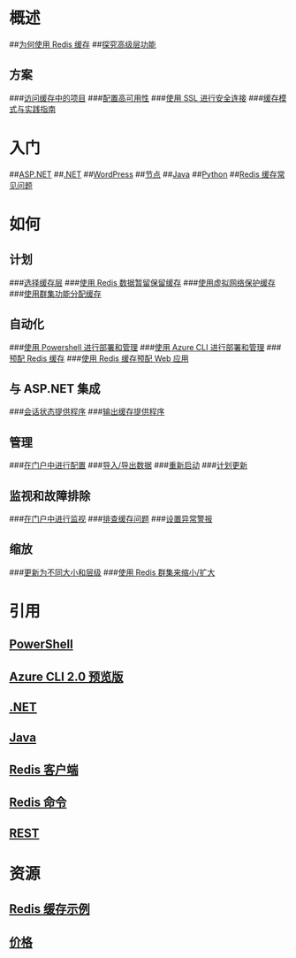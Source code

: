 # 概述
##[为何使用 Redis 缓存](https://azure.microsoft.com/services/cache/)
##[探究高级层功能](cache-premium-tier-intro.md)
## 方案
###[访问缓存中的项目](cache-dotnet-how-to-use-azure-redis-cache.md#add-and-retrieve-objects-from-the-cache)
###[配置高可用性](https://azure.microsoft.com/pricing/details/cache/)
###[使用 SSL 进行安全连接](cache-dotnet-how-to-use-azure-redis-cache.md#connect-to-the-cache)
###[缓存模式与实践指南](../best-practices-caching.md?toc=%2fredis-cache%2ftoc.json)


# 入门
##[ASP.NET](cache-web-app-howto.md)
##[.NET](cache-dotnet-how-to-use-azure-redis-cache.md)
##[WordPress](../app-service-web/web-sites-connect-to-redis-using-memcache-protocol.md?toc=%2fredis-cache%2ftoc.json)
##[节点](cache-nodejs-get-started.md)
##[Java](cache-java-get-started.md)
##[Python](cache-python-get-started.md)
##[Redis 缓存常见问题](cache-faq.md)

# 如何
## 计划
###[选择缓存层](cache-faq.md#what-redis-cache-offering-and-size-should-i-use)
###[使用 Redis 数据暂留保留缓存](cache-how-to-premium-persistence.md)
###[使用虚拟网络保护缓存](cache-how-to-premium-vnet.md)
###[使用群集功能分配缓存](cache-how-to-premium-clustering.md)
## 自动化
###[使用 Powershell 进行部署和管理](cache-howto-manage-redis-cache-powershell.md)
###[使用 Azure CLI 进行部署和管理](cache-manage-cli.md)
###[预配 Redis 缓存](cache-redis-cache-arm-provision.md)
###[使用 Redis 缓存预配 Web 应用](cache-web-app-arm-with-redis-cache-provision.md)
## 与 ASP.NET 集成
###[会话状态提供程序](cache-aspnet-session-state-provider.md)
###[输出缓存提供程序](cache-aspnet-output-cache-provider.md)
## 管理
###[在门户中进行配置](cache-configure.md)
###[导入/导出数据](cache-how-to-import-export-data.md)
###[重新启动](cache-administration.md#reboot)
###[计划更新](cache-administration.md#schedule-updates)
## 监视和故障排除
###[在门户中进行监视](cache-how-to-monitor.md)
###[排查缓存问题](cache-how-to-troubleshoot.md)
###[设置异常警报](cache-how-to-monitor.md#operations-and-alerts)
## 缩放
###[更新为不同大小和层级](cache-how-to-scale.md)
###[使用 Redis 群集来缩小/扩大](cache-how-to-premium-clustering.md)

# 引用
## [PowerShell](/powershell/resourcemanager/azurerm.rediscache/v2.3.0/azurerm.rediscache)
## [Azure CLI 2.0 预览版](/cli/azure/redis)
## [.NET](/dotnet/api/microsoft.azure.management.redis)
## [Java](/java/api/com.microsoft.azure.management.redis._redis_cache)
## [Redis 客户端](http://redis.io/clients)
## [Redis 命令](http://redis.io/commands#)
## [REST](https://docs.microsoft.com/rest/api/redis/)

# 资源
## [Redis 缓存示例](cache-redis-samples.md)
## [价格](https://azure.microsoft.com/pricing/details/cache/)

<!---HONumber=Mooncake_0206_2017-->